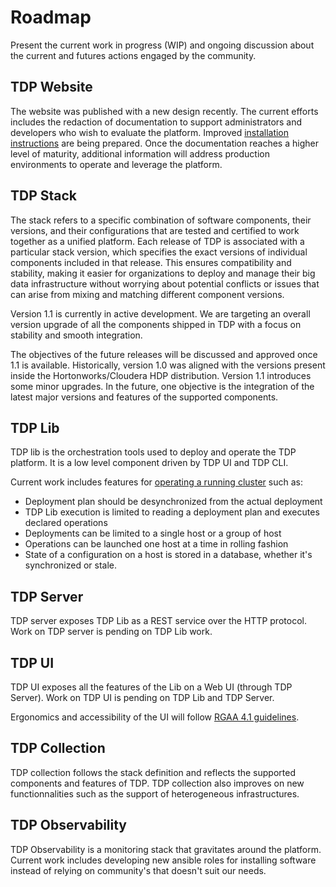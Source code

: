 
# Roadmap

Present the current work in progress (WIP) and ongoing discussion about the current and futures actions engaged by the community.

## TDP Website

The website was published with a new design recently. The current efforts includes the redaction of documentation to support administrators and developers who wish to evaluate the platform. Improved [installation instructions](https://github.com/TOSIT-IO/TDP/pull/88) are being prepared. Once the documentation reaches a higher level of maturity, additional information will address production environments to operate and leverage the platform.

## TDP Stack

The stack refers to a specific combination of software components, their versions, and their configurations that are tested and certified to work together as a unified platform. Each release of TDP is associated with a particular stack version, which specifies the exact versions of individual components included in that release. This ensures compatibility and stability, making it easier for organizations to deploy and manage their big data infrastructure without worrying about potential conflicts or issues that can arise from mixing and matching different component versions.

Version 1.1 is currently in active development. We are targeting an overall version upgrade of all the components shipped in TDP with a focus on stability and smooth integration.

The objectives of the future releases will be discussed and approved once 1.1 is available. Historically, version 1.0 was aligned with the versions present inside the Hortonworks/Cloudera HDP distribution. Version 1.1 introduces some minor upgrades. In the future, one objective is the integration of the latest major versions and features of the supported components. 

## TDP Lib

TDP lib is the orchestration tools used to deploy and operate the TDP platform. It is a low level component driven by TDP UI and TDP CLI.

Current work includes features for [operating a running cluster](https://github.com/TOSIT-IO/tdp-lib/issues/308) such as:

- Deployment plan should be desynchronized from the actual deployment
- TDP Lib execution is limited to reading a deployment plan and executes declared operations
- Deployments can be limited to a single host or a group of host
- Operations can be launched one host at a time in rolling fashion
- State of a configuration on a host is stored in a database, whether it's synchronized or stale.

## TDP Server

TDP server exposes TDP Lib as a REST service over the HTTP protocol. Work on TDP server is pending on TDP Lib work.

## TDP UI

TDP UI exposes all the features of the Lib on a Web UI (through TDP Server). Work on TDP UI is pending on TDP Lib and TDP Server.

Ergonomics and accessibility of the UI will follow [RGAA 4.1 guidelines](https://accessibilite.numerique.gouv.fr/doc/RGAA-v4.1.pdf).

## TDP Collection

TDP collection follows the stack definition and reflects the supported components and features of TDP. TDP collection also improves on new functionnalities such as the support of heterogeneous infrastructures.

## TDP Observability

TDP Observability is a monitoring stack that gravitates around the platform. Current work includes developing new ansible roles for installing software instead of relying on community's that doesn't suit our needs.
